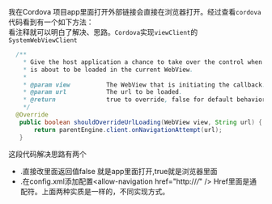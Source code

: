 我在Cordova 项目app里面打开外部链接会直接在浏览器打开。经过查看`cordova`代码看到有一个如下方法：<br>
看注释就可以明白了解决、思路。`Cordova`实现`viewClient`的`SystemWebViewClient`
```Java
  /**
    * Give the host application a chance to take over the control when a new url
    * is about to be loaded in the current WebView.
    *
    * @param view          The WebView that is initiating the callback.
    * @param url           The url to be loaded.
    * @return              true to override, false for default behavior
    */
  @Override
   public boolean shouldOverrideUrlLoading(WebView view, String url) {
       return parentEngine.client.onNavigationAttempt(url);
   }
```

这段代码解决思路有两个
- .直接改里面返回值false 就是app里面打开,true就是浏览器里面
- .在config.xml添加配置<allow-navigation href="http://*/*" /> 
Href里面是通配符。上面两种实质是一样的，不同实现方式。

